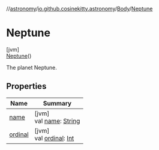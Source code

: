 //[astronomy](../../../../index.md)/[io.github.cosinekitty.astronomy](../../index.md)/[Body](../index.md)/[Neptune](index.md)

# Neptune

[jvm]\
[Neptune](index.md)()

The planet Neptune.

## Properties

| Name | Summary |
|---|---|
| [name](../../-visibility/-morning/index.md#-372974862%2FProperties%2F-1216412040) | [jvm]<br>val [name](../../-visibility/-morning/index.md#-372974862%2FProperties%2F-1216412040): [String](https://kotlinlang.org/api/latest/jvm/stdlib/kotlin/-string/index.html) |
| [ordinal](../../-visibility/-morning/index.md#-739389684%2FProperties%2F-1216412040) | [jvm]<br>val [ordinal](../../-visibility/-morning/index.md#-739389684%2FProperties%2F-1216412040): [Int](https://kotlinlang.org/api/latest/jvm/stdlib/kotlin/-int/index.html) |

